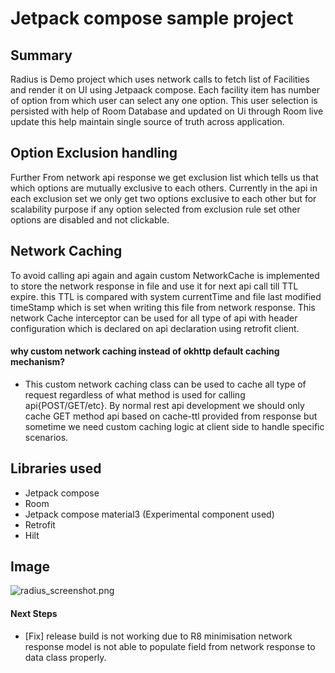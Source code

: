 # Jetpack compose sample project

## Summary

Radius is Demo project which uses network calls to fetch list of Facilities and render it on UI
using Jetpaack compose. Each facility item has number of option from which user can select any one
option. This user selection is persisted with help of Room Database and updated on Ui through Room
live update this help maintain single source of truth across application.

## Option Exclusion handling

Further From network api response we get exclusion list which tells us that which options are
mutually exclusive to each others. Currently in the api in each exclusion set we only get two
options exclusive to each other but for scalability purpose if any option selected from exclusion
rule set other options are disabled and not clickable.

## Network Caching

To avoid calling api again and again custom NetworkCache is implemented to store the network
response in file and use it for next api call till TTL expire. this TTL is compared with system
currentTime and file last modified timeStamp which is set when writing this file from network
response. This network Cache interceptor can be used for all type of api with header configuration
which is declared on api declaration using retrofit client.

#### why custom network caching instead of okhttp default caching mechanism?
- This custom network caching class can be used to cache all type of request regardless of what method is used for calling api{POST/GET/etc}. By normal rest api development we should only cache GET method api based on cache-ttl provided from response but sometime we need custom caching logic at client side to handle specific scenarios.

## Libraries used
- Jetpack compose
- Room
- Jetpack compose material3 (Experimental component used)
- Retrofit
- Hilt

## Image
![radius_screenshot.png](https://github.com/amitseervi/radius/blob/main/radius_screenshot.png)

#### Next Steps
- [Fix] release build is not working due to R8 minimisation network response model is not able to populate field from network response to data class properly.
